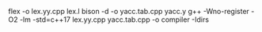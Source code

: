 
flex -o lex.yy.cpp lex.l
bison -d -o yacc.tab.cpp yacc.y
g++ -Wno-register -O2 -lm -std=c++17 lex.yy.cpp yacc.tab.cpp -o compiler -Idirs 
